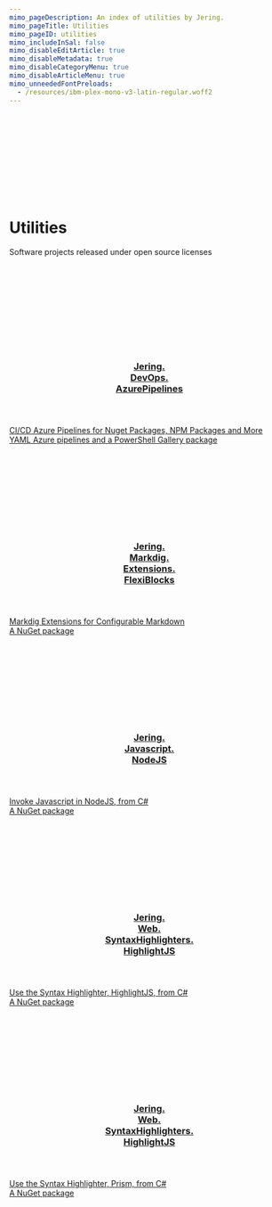 ```yaml
---
mimo_pageDescription: An index of utilities by Jering.
mimo_pageTitle: Utilities
mimo_pageID: utilities
mimo_includeInSal: false
mimo_disableEditArticle: true
mimo_disableMetadata: true
mimo_disableCategoryMenu: true
mimo_disableArticleMenu: true
mimo_unneededFontPreloads:
  - /resources/ibm-plex-mono-v3-latin-regular.woff2
---
```


<div id="banner">
    <div class="banner-background">
        <svg>
            <use xlink:href="#material-design-build" />
        </svg>
    </div>
    <h1>Utilities</h1>
    <!-- Use p so it is used in search snippet -->
    <p>Software projects released under open source licenses</p>
</div>

<div class="content">
<div class="card-set card-medium">
    <section class="card">
        <div class="card-background">
            <svg>
                <use xlink:href="#custom-logo-psgallery" />
            </svg>
        </div>
        <a href="https://www.jering.tech/utilities/jering.devops.azurepipelines/index" class="card-body">
            <header>
                <h3>Jering.<br>DevOps.<br>AzurePipelines</h3>
            </header>
            <span class="card-content">CI/CD Azure Pipelines for Nuget Packages, NPM Packages and More</span>
            <footer>YAML Azure pipelines and a PowerShell Gallery package</footer>
        </a>
    </section>
    <section class="card">
        <div class="card-background">
            <svg>
                <use xlink:href="#custom-logo-nuget" />
            </svg>
        </div>
        <a href="https://www.jering.tech/utilities/jering.markdig.extensions.flexiblocks/index" class="card-body">
            <header>
                <h3>Jering.<br>Markdig.<br>Extensions.<br>FlexiBlocks</h3>
            </header>
            <span class="card-content">Markdig Extensions for Configurable Markdown</span>
            <footer>A NuGet package</footer>
        </a>
    </section>
    <section class="card">
        <div class="card-background">
            <svg>
                <use xlink:href="#custom-logo-nuget" />
            </svg>
        </div>
        <a href="https://www.jering.tech/utilities/jering.javascript.nodejs/index" class="card-body">
            <header>
                <h3>Jering.<br>Javascript.<br>NodeJS</h3>
            </header>
            <span class="card-content">Invoke Javascript in NodeJS, from C#</span>
            <footer>A NuGet package</footer>
        </a>
    </section>
    <section class="card">
        <div class="card-background">
            <svg>
                <use xlink:href="#custom-logo-nuget" />
            </svg>
        </div>
        <a href="https://www.jering.tech/utilities/jering.web.syntaxhighlighters.highlightjs/index" class="card-body">
            <header>
                <h3>Jering.<br>Web.<br>SyntaxHighlighters.<br>HighlightJS</h3>
            </header>
            <span class="card-content">Use the Syntax Highlighter, HighlightJS, from C#</span>
            <footer>A NuGet package</footer>
        </a>
    </section>
    <section class="card">
        <div class="card-background">
            <svg>
                <use xlink:href="#custom-logo-nuget" />
            </svg>
        </div>
        <a href="https://www.jering.tech/utilities/jering.web.syntaxhighlighters.prism/index" class="card-body">
            <header>
                <h3>Jering.<br>Web.<br>SyntaxHighlighters.<br>HighlightJS</h3>
            </header>
            <span class="card-content">Use the Syntax Highlighter, Prism, from C#</span>
            <footer>A NuGet package</footer>
        </a>
    </section>
</div>
</div>